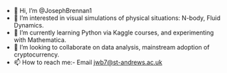 - 👋 Hi, I’m @JosephBrennan1
- 👀 I’m interested in visual simulations of physical situations: N-body, Fluid Dynamics.
- 🌱 I’m currently learning Python via Kaggle courses, and experimenting with Mathematica.
- 💞️ I’m looking to collaborate on data analysis, mainstream adoption of cryptocurrency.
- 📫 How to reach me:- Email jwb7@st-andrews.ac.uk

<!---
JosephBrennan1/JosephBrennan1 is a ✨ special ✨ repository because its `README.md` (this file) appears on your GitHub profile.
You can click the Preview link to take a look at your changes.
--->
